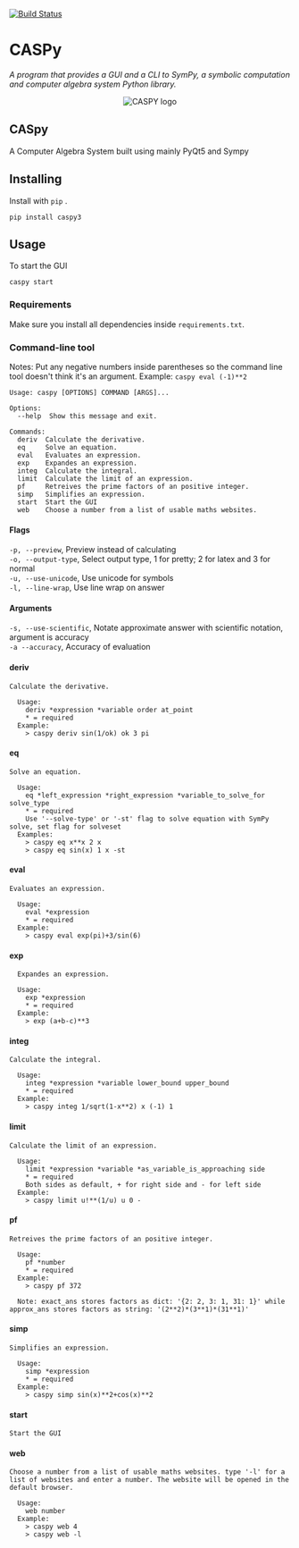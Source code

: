 [![Build Status](https://travis-ci.org/joemccann/dillinger.svg?branch=master)](https://travis-ci.org/joemccann/dillinger)

# CASPy
_A program that provides a GUI and a CLI to SymPy, a symbolic computation and computer algebra system Python library._

<p align="center">
  <img src="https://i.imgur.com/F7wfzQt.png" alt="CASPY logo">
</p>

## CASpy

A Computer Algebra System built using mainly PyQt5 and Sympy

## Installing

Install with `pip` .

```
pip install caspy3
```

## Usage

To start the GUI

```
caspy start
```

### Requirements
Make sure you install all dependencies inside `requirements.txt`.

### Command-line tool

Notes:
Put any negative numbers inside parentheses so the command line tool doesn't think it's an argument. Example: `caspy eval (-1)**2`

```
Usage: caspy [OPTIONS] COMMAND [ARGS]...

Options:
  --help  Show this message and exit.

Commands:
  deriv  Calculate the derivative.
  eq     Solve an equation.
  eval   Evaluates an expression.
  exp    Expandes an expression.
  integ  Calculate the integral.
  limit  Calculate the limit of an expression.
  pf     Retreives the prime factors of an positive integer.
  simp   Simplifies an expression.
  start  Start the GUI
  web    Choose a number from a list of usable maths websites.
```

#### Flags
`-p, --preview`, Preview instead of calculating <br>
`-o, --output-type`, Select output type, 1 for pretty; 2 for latex and 3 for normal <br>
`-u, --use-unicode`, Use unicode for symbols <br>
`-l, --line-wrap`, Use line wrap on answer <br>

#### Arguments
`-s, --use-scientific`, Notate approximate answer with scientific notation, argument is accuracy <br>
`-a --accuracy`, Accuracy of evaluation <br>

#### deriv
```
Calculate the derivative.

  Usage:
    deriv *expression *variable order at_point
    * = required
  Example:
    > caspy deriv sin(1/ok) ok 3 pi
```

#### eq
```
Solve an equation.

  Usage:
    eq *left_expression *right_expression *variable_to_solve_for solve_type
    * = required
    Use '--solve-type' or '-st' flag to solve equation with SymPy solve, set flag for solveset
  Examples:
    > caspy eq x**x 2 x
    > caspy eq sin(x) 1 x -st
```

#### eval
```
Evaluates an expression.

  Usage:
    eval *expression
    * = required
  Example:
    > caspy eval exp(pi)+3/sin(6)
```


#### exp
```
  Expandes an expression.

  Usage:
    exp *expression
    * = required
  Example:
    > exp (a+b-c)**3
```

#### integ
```
Calculate the integral.

  Usage:
    integ *expression *variable lower_bound upper_bound
    * = required
  Example:
    > caspy integ 1/sqrt(1-x**2) x (-1) 1
```

#### limit
```
Calculate the limit of an expression.

  Usage:
    limit *expression *variable *as_variable_is_approaching side
    * = required
    Both sides as default, + for right side and - for left side
  Example:
    > caspy limit u!**(1/u) u 0 -
```

#### pf
```
Retreives the prime factors of an positive integer.

  Usage:
    pf *number
    * = required
  Example:
    > caspy pf 372

  Note: exact_ans stores factors as dict: '{2: 2, 3: 1, 31: 1}' while approx_ans stores factors as string: '(2**2)*(3**1)*(31**1)'
```

#### simp
```
Simplifies an expression.

  Usage:
    simp *expression
    * = required
  Example:
    > caspy simp sin(x)**2+cos(x)**2
```

#### start
```
Start the GUI
```

#### web
```
Choose a number from a list of usable maths websites. type '-l' for a list of websites and enter a number. The website will be opened in the default browser.

  Usage:
    web number
  Example:
    > caspy web 4
    > caspy web -l
```
